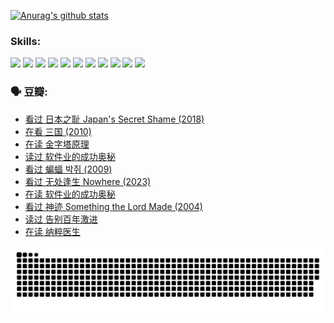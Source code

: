 
[![Anurag's github stats](https://github-readme-stats.vercel.app/api?username=w940853815)](https://github.com/anuraghazra/github-readme-stats)

### Skills:

<code><img height="32" src="https://cdn.jsdelivr.net/npm/simple-icons@v5/icons/python.svg"></code>
<code><img height="32" src="https://cdn.jsdelivr.net/npm/simple-icons@v5/icons/javascript.svg"></code>
<code><img height="32" src="https://cdn.jsdelivr.net/npm/simple-icons@v5/icons/django.svg"></code>
<code><img height="32" src="https://cdn.jsdelivr.net/npm/simple-icons@v5/icons/flask.svg"></code>
<code><img height="32" src="https://cdn.jsdelivr.net/npm/simple-icons@v5/icons/vuetify.svg"></code>
<code><img height="32" src="https://cdn.jsdelivr.net/npm/simple-icons@v5/icons/git.svg"></code>
<code><img height="32" src="https://cdn.jsdelivr.net/npm/simple-icons@v5/icons/docker.svg"></code>
<code><img height="32" src="https://cdn.jsdelivr.net/npm/simple-icons@v5/icons/postgresql.svg"></code>
<code><img height="32" src="https://cdn.jsdelivr.net/npm/simple-icons@v5/icons/elasticsearch.svg"></code>
<code><img height="32" src="https://cdn.jsdelivr.net/npm/simple-icons@v5/icons/macos.svg"></code>
<code><img height="32" src="https://cdn.jsdelivr.net/npm/simple-icons@v5/icons/linux.svg"></code>

### 🗣 豆瓣:

<!-- DOUBAN-ACTIVITIES:START -->
- [看过 日本之耻 Japan's Secret Shame‎ (2018)](https://www.douban.com/people/136069238/status/4431579101/?_i=00468250)
- [在看 三国‎ (2010)](https://www.douban.com/people/136069238/status/4430559482/?_i=00468250)
- [在读 金字塔原理](https://www.douban.com/people/136069238/status/4424812753/?_i=00468250)
- [读过 软件业的成功奥秘](https://www.douban.com/people/136069238/status/4424809958/?_i=00468250)
- [看过 蝙蝠 박쥐‎ (2009)](https://www.douban.com/people/136069238/status/4422787315/?_i=00468250)
- [看过 无处逢生 Nowhere‎ (2023)](https://www.douban.com/people/136069238/status/4416454713/?_i=00468250)
- [在读 软件业的成功奥秘](https://www.douban.com/people/136069238/status/4414815312/?_i=00468250)
- [看过 神迹 Something the Lord Made‎ (2004)](https://www.douban.com/people/136069238/status/4409691983/?_i=00468250)
- [读过 告别百年激进](https://www.douban.com/people/136069238/status/4406414036/?_i=00468250)
- [在读 纳粹医生](https://www.douban.com/people/136069238/status/4406413750/?_i=00468250)
<!-- DOUBAN-ACTIVITIES:END -->


![Snake animation](https://raw.githubusercontent.com/w940853815/w940853815/output/github-contribution-grid-snake.svg)

<!--
**w940853815/w940853815** is a ✨ _special_ ✨ repository because its `README.md` (this file) appears on your GitHub profile.

Here are some ideas to get you started:

- 🔭 I’m currently working on ...
- 🌱 I’m currently learning ...
- 👯 I’m looking to collaborate on ...
- 🤔 I’m looking for help with ...
- 💬 Ask me about ...
- 📫 How to reach me: ...
- 😄 Pronouns: ...
- ⚡ Fun fact: ...
-->

